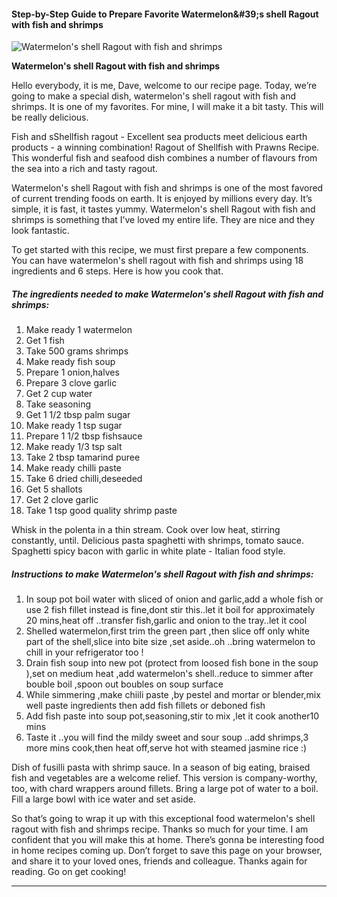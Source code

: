             

#### Step-by-Step Guide to Prepare Favorite Watermelon&amp;#39;s shell Ragout with fish and shrimps

![Watermelon's shell Ragout with fish and shrimps](https://img-global.cpcdn.com/recipes/4658605107183616/751x532cq70/watermelons-shell-ragout-with-fish-and-shrimps-recipe-main-photo.jpg)

**Watermelon's shell Ragout with fish and shrimps**

Hello everybody, it is me, Dave, welcome to our recipe page. Today, we’re going to make a special dish, watermelon's shell ragout with fish and shrimps. It is one of my favorites. For mine, I will make it a bit tasty. This will be really delicious.

Fish and sShellfish ragout - Excellent sea products meet delicious earth products - a winning combination! Ragout of Shellfish with Prawns Recipe. This wonderful fish and seafood dish combines a number of flavours from the sea into a rich and tasty ragout.

Watermelon's shell Ragout with fish and shrimps is one of the most favored of current trending foods on earth. It is enjoyed by millions every day. It’s simple, it is fast, it tastes yummy. Watermelon's shell Ragout with fish and shrimps is something that I’ve loved my entire life. They are nice and they look fantastic.

To get started with this recipe, we must first prepare a few components. You can have watermelon's shell ragout with fish and shrimps using 18 ingredients and 6 steps. Here is how you cook that.

##### The ingredients needed to make Watermelon's shell Ragout with fish and shrimps:

1.  Make ready 1 watermelon
2.  Get 1 fish
3.  Take 500 grams shrimps
4.  Make ready fish soup
5.  Prepare 1 onion,halves
6.  Prepare 3 clove garlic
7.  Get 2 cup water
8.  Take seasoning
9.  Get 1 1/2 tbsp palm sugar
10.  Make ready 1 tsp sugar
11.  Prepare 1 1/2 tbsp fishsauce
12.  Make ready 1/3 tsp salt
13.  Take 2 tbsp tamarind puree
14.  Make ready chilli paste
15.  Take 6 dried chilli,deseeded
16.  Get 5 shallots
17.  Get 2 clove garlic
18.  Take 1 tsp good quality shrimp paste

Whisk in the polenta in a thin stream. Cook over low heat, stirring constantly, until. Delicious pasta spaghetti with shrimps, tomato sauce. Spaghetti spicy bacon with garlic in white plate - Italian food style.

##### Instructions to make Watermelon's shell Ragout with fish and shrimps:

1.  In soup pot boil water with sliced of onion and garlic,add a whole fish or use 2 fish fillet instead is fine,dont stir this..let it boil for approximately 20 mins,heat off ..transfer fish,garlic and onion to the tray..let it cool
2.  Shelled watermelon,first trim the green part ,then slice off only white part of the shell,slice into bite size ,set aside..oh ..bring watermelon to chill in your refrigerator too !
3.  Drain fish soup into new pot (protect from loosed fish bone in the soup ),set on medium heat ,add watermelon's shell..reduce to simmer after bouble boil ,spoon out boubles on soup surface
4.  While simmering ,make chiili paste ,by pestel and mortar or blender,mix well paste ingredients then add fish fillets or deboned fish
5.  Add fish paste into soup pot,seasoning,stir to mix ,let it cook another10 mins
6.  Taste it ..you will find the mildy sweet and sour soup ..add shrimps,3 more mins cook,then heat off,serve hot with steamed jasmine rice :)

Dish of fusilli pasta with shrimp sauce. In a season of big eating, braised fish and vegetables are a welcome relief. This version is company-worthy, too, with chard wrappers around fillets. Bring a large pot of water to a boil. Fill a large bowl with ice water and set aside.

So that’s going to wrap it up with this exceptional food watermelon's shell ragout with fish and shrimps recipe. Thanks so much for your time. I am confident that you will make this at home. There’s gonna be interesting food in home recipes coming up. Don’t forget to save this page on your browser, and share it to your loved ones, friends and colleague. Thanks again for reading. Go on get cooking!

* * *